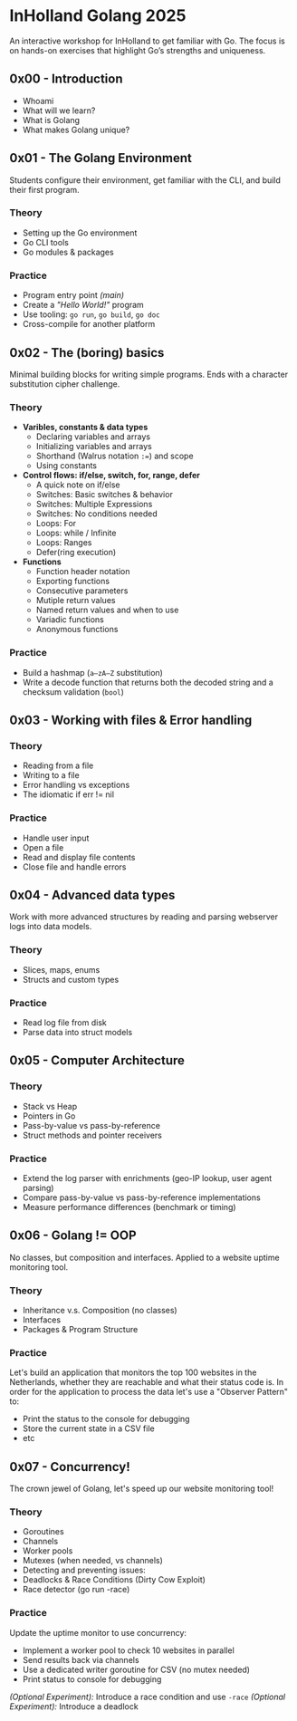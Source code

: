 # InHolland Golang 2025
An interactive workshop for InHolland to get familiar with Go. The focus is on hands-on exercises that highlight Go’s strengths and uniqueness.

## 0x00 - Introduction
- Whoami
- What will we learn?
- What is Golang
- What makes Golang unique?

## 0x01 - The Golang Environment
Students configure their environment, get familiar with the CLI, and build their first program.

### Theory
- Setting up the Go environment
- Go CLI tools
- Go modules & packages

### Practice
- Program entry point _(main)_
- Create a _"Hello World!"_ program
- Use tooling: `go run`, `go build`, `go doc`
- Cross-compile for another platform

## 0x02 - The (boring) basics
Minimal building blocks for writing simple programs. Ends with a character substitution cipher challenge.

### Theory
- **Varibles, constants & data types**
  - Declaring variables and arrays
  - Initializing variables and arrays
  - Shorthand (Walrus notation `:=`) and scope
  - Using constants
- **Control flows: if/else, switch, for, range, defer**
  - A quick note on if/else
  - Switches: Basic switches & behavior
  - Switches: Multiple Expressions
  - Switches: No conditions needed
  - Loops: For
  - Loops: while / Infinite
  - Loops: Ranges
  - Defer(ring execution)
- **Functions**
  - Function header notation
  - Exporting functions
  - Consecutive parameters
  - Mutiple return values
  - Named return values and when to use
  - Variadic functions
  - Anonymous functions

### Practice
- Build a hashmap (`a–zA–Z` substitution)
- Write a decode function that returns both the decoded string and a checksum validation (`bool`)

## 0x03 - Working with files & Error handling
### Theory
- Reading from a file
- Writing to a file
- Error handling vs exceptions
- The idiomatic if err != nil

### Practice
- Handle user input
- Open a file
- Read and display file contents
- Close file and handle errors

## 0x04 - Advanced data types
Work with more advanced structures by reading and parsing webserver logs into data models.

### Theory
- Slices, maps, enums
- Structs and custom types

### Practice
- Read log file from disk
- Parse data into struct models

## 0x05 - Computer Architecture

### Theory
- Stack vs Heap
- Pointers in Go
- Pass-by-value vs pass-by-reference
- Struct methods and pointer receivers

### Practice
- Extend the log parser with enrichments (geo-IP lookup, user agent parsing)
- Compare pass-by-value vs pass-by-reference implementations
- Measure performance differences (benchmark or timing)

## 0x06 - Golang != OOP
No classes, but composition and interfaces. Applied to a website uptime monitoring tool.

### Theory
- Inheritance v.s. Composition (no classes)
- Interfaces
- Packages & Program Structure

### Practice
Let's build an application that monitors the top 100 websites in the Netherlands, whether they are reachable and what their status code is. In order for the application to process the data let's use a "Observer Pattern" to:

- Print the status to the console for debugging
- Store the current state in a CSV file
- etc

## 0x07 - Concurrency!
The crown jewel of Golang, let's speed up our website monitoring tool! 

### Theory
- Goroutines
- Channels
- Worker pools
- Mutexes (when needed, vs channels)
- Detecting and preventing issues:
- Deadlocks & Race Conditions (Dirty Cow Exploit)
- Race detector (go run -race)

### Practice
Update the uptime monitor to use concurrency:

- Implement a worker pool to check 10 websites in parallel
- Send results back via channels
- Use a dedicated writer goroutine for CSV (no mutex needed)
- Print status to console for debugging

_(Optional Experiment):_ Introduce a race condition and use `-race`
_(Optional Experiment):_ Introduce a deadlock 
